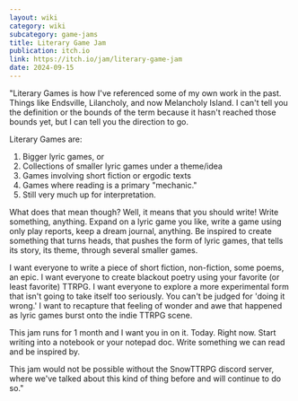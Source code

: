 ```yaml
---
layout: wiki
category: wiki
subcategory: game-jams
title: Literary Game Jam
publication: itch.io
link: https://itch.io/jam/literary-game-jam
date: 2024-09-15
---
```


"Literary Games is how I've referenced some of my own work in the past. Things like Endsville, Lilancholy, and now Melancholy Island. I can't tell you the definition or the bounds of the term because it hasn't reached those bounds yet, but I can tell you the direction to go.

Literary Games are:

1. Bigger lyric games, or
2. Collections of smaller lyric games under a theme/idea
3. Games involving short fiction or ergodic texts
4. Games where reading is a primary "mechanic."
5. Still very much up for interpretation.

What does that mean though? Well, it means that you should write! Write something, anything. Expand on a lyric game you like, write a game using only play reports, keep a dream journal, anything. Be inspired to create something that turns heads, that pushes the form of lyric games, that tells its story, its theme, through several smaller games.

I want everyone to write a piece of short fiction, non-fiction, some poems, an epic. I want everyone to create blackout poetry using your favorite (or least favorite) TTRPG. I want everyone to explore a more experimental form that isn't going to take itself too seriously. You can't be judged for 'doing it wrong.' I want to recapture that feeling of wonder and awe that happened as lyric games burst onto the indie TTRPG scene.

This jam runs for 1 month and I want you in on it. Today. Right now. Start writing into a notebook or your notepad doc. Write something we can read and be inspired by.

This jam would not be possible without the SnowTTRPG discord server, where we've talked about this kind of thing before and will continue to do so."
